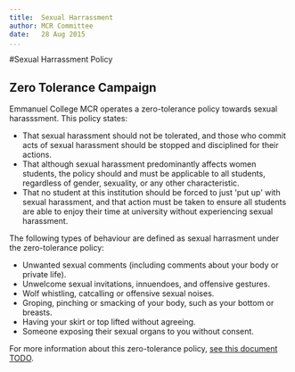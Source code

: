 ```yaml
---
title:  Sexual Harrassment  
author: MCR Committee  
date:   28 Aug 2015  
...
```


#Sexual Harrassment Policy

## Zero Tolerance Campaign

Emmanuel College MCR operates a zero-tolerance policy towards sexual
harasssment. This policy states:

-   That sexual harassment should not be tolerated, and those who commit
    acts of sexual harassment should be stopped and disciplined for
    their actions.
-   That although sexual harassment predominantly affects women
    students, the policy should and must be applicable to all students,
    regardless of gender, sexuality, or any other characteristic.
-   That no student at this institution should be forced to just 'put
    up' with sexual harassment, and that action must be taken to ensure
    all students are able to enjoy their time at university without
    experiencing sexual harassment.

The following types of behaviour are defined as sexual harrasment under
the zero-tolerance policy:

-   Unwanted sexual comments (including comments about your body or
    private life).
-   Unwelcome sexual invitations, innuendoes, and offensive gestures.
-   Wolf whistling, catcalling or offensive sexual noises.
-   Groping, pinching or smacking of your body, such as your bottom
    or breasts.
-   Having your skirt or top lifted without agreeing.
-   Someone exposing their sexual organs to you without consent.

For more information about this zero-tolerance policy, [see this
document TODO](/uploads/Zero_Tolerance_to_Sexual%20Harassment_Emma_MCR_policy.doc).

